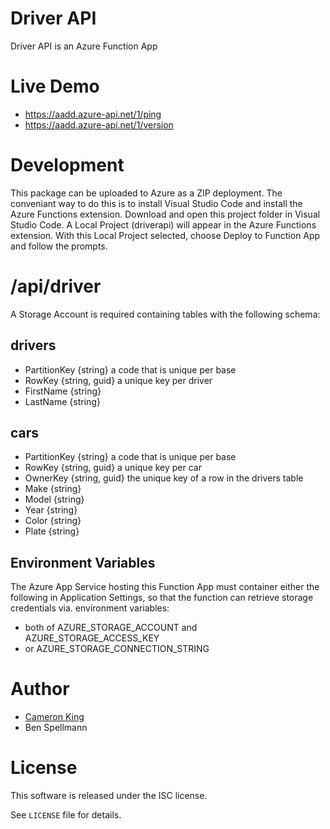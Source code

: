 # Driver API

Driver API is an Azure Function App

# Live Demo

- https://aadd.azure-api.net/1/ping
- https://aadd.azure-api.net/1/version

# Development

This package can be uploaded to Azure as a ZIP deployment.  The conveniant
way to do this is to install Visual Studio Code and install the Azure 
Functions extension.  Download and open this project folder in Visual 
Studio Code.  A Local Project (driverapi) will appear in the Azure 
Functions extension.  With this Local Project selected, choose Deploy 
to Function App and follow the prompts.

# /api/driver

A Storage Account is required containing tables with the following schema:

## drivers

- PartitionKey {string} a code that is unique per base
- RowKey {string, guid} a unique key per driver
- FirstName {string}
- LastName {string}

## cars

- PartitionKey {string} a code that is unique per base
- RowKey {string, guid} a unique key per car
- OwnerKey {string, guid} the unique key of a row in the drivers table
- Make {string}
- Model {string}
- Year {string}
- Color {string}
- Plate {string}

## Environment Variables

The Azure App Service hosting this Function App must container either the following
in Application Settings, so that the function can retrieve storage credentials via.
environment variables:

- both of AZURE_STORAGE_ACCOUNT and AZURE_STORAGE_ACCESS_KEY
- or AZURE_STORAGE_CONNECTION_STRING
    
# Author

- [Cameron King](http://cameronking.me)
- Ben Spellmann

# License

This software is released under the ISC license.

See `LICENSE` file for details.

